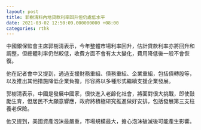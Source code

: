 ```yaml
---
layout: post
title: 郭樹清料內地貸款利率回升但仍處低水平
date: 2021-03-02 12:50:09.000000000 +08:00
categories: rthk
---
```


中國銀保監會主席郭樹清表示，今年整體市場利率回升，估計貸款利率亦將回升和調整，但總體利率仍然較低，收費方面不會有太大變化，費用降低後一般不會恢復。

他在記者會中又提到，通過支援財務重組、債務重組、企業重組，包括債轉股等，以及推出其他措施降低企業負擔，形容將以多種形式繼續支援企業發展。

郭樹清表示，中國是發展中國家，很快進入老齡化社會，將面對很大挑戰，即使鼓勵生育，但居民不太願意響應，政府將積極研究推進做好安排，包括發展第三支柱養老保險。

他又提到，美國資產泡沫最嚴重，市場規模最大，擔心泡沫破滅後可能產生影響。
